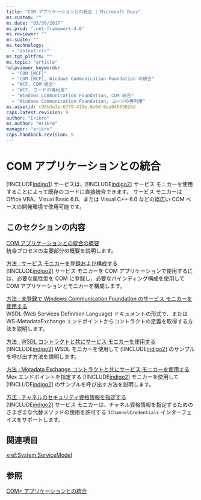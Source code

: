 ```yaml
---
title: "COM アプリケーションとの統合 | Microsoft Docs"
ms.custom: ""
ms.date: "03/30/2017"
ms.prod: ".net-framework-4.6"
ms.reviewer: ""
ms.suite: ""
ms.technology: 
  - "dotnet-clr"
ms.tgt_pltfrm: ""
ms.topic: "article"
helpviewer_keywords: 
  - "COM [WCF]"
  - "COM [WCF], Windows Communication Foundation の統合"
  - "WCF, COM 統合"
  - "WCF, コードの再利用"
  - "Windows Communication Foundation, COM 統合"
  - "Windows Communication Foundation, コードの再利用"
ms.assetid: c98bda3e-6779-419e-8e6d-9aa94053026d
caps.latest.revision: 9
author: "Erikre"
ms.author: "erikre"
manager: "erikre"
caps.handback.revision: 9
---
```

# COM アプリケーションとの統合
[!INCLUDE[indigo1](../../../../includes/indigo1-md.md)] サービスは、[!INCLUDE[indigo2](../../../../includes/indigo2-md.md)] サービス モニカーを使用することによって既存のコードに直接統合できます。  サービス モニカーは Office VBA、Visual Basic 6.0、または Visual C\+\+ 6.0 などの幅広い COM ベースの開発環境で使用可能です。  
  
## このセクションの内容  
 [COM アプリケーションとの統合の概要](../../../../docs/framework/wcf/feature-details/integrating-with-com-applications-overview.md)  
 統合プロセスの主要部分の概要を説明します。  
  
 [方法 : サービス モニカーを登録および構成する](../../../../docs/framework/wcf/feature-details/how-to-register-and-configure-a-service-moniker.md)  
 [!INCLUDE[indigo2](../../../../includes/indigo2-md.md)] サービス モニカーを COM アプリケーションで使用するには、必要な属性型を COM に登録し、必要なバインディング構成を使用して COM アプリケーションとモニカーを構成します。  
  
 [方法 : 未登録で Windows Communication Foundation のサービス モニカーを使用する](../../../../docs/framework/wcf/feature-details/use-the-wcf-service-moniker-without-registration.md)  
 WSDL \(Web Services Definition Language\) ドキュメントの形式で、または WS\-MetadataExchange エンドポイントからコントラクトの定義を取得する方法を説明します。  
  
 [方法 : WSDL コントラクトと共にサービス モニカーを使用する](../../../../docs/framework/wcf/feature-details/how-to-use-a-service-moniker-with-wsdl-contracts.md)  
 [!INCLUDE[indigo2](../../../../includes/indigo2-md.md)] WSDL モニカーを使用して [!INCLUDE[indigo2](../../../../includes/indigo2-md.md)] のサンプルを呼び出す方法を説明します。  
  
 [方法 : Metadata Exchange コントラクトと共にサービス モニカーを使用する](../../../../docs/framework/wcf/feature-details/how-to-use-a-service-moniker-with-metadata-exchange-contracts.md)  
 Mex エンドポイントを指定する [!INCLUDE[indigo2](../../../../includes/indigo2-md.md)] モニカーを使用して [!INCLUDE[indigo2](../../../../includes/indigo2-md.md)] のサンプルを呼び出す方法を説明します。  
  
 [方法 : チャネルのセキュリティ資格情報を指定する](../../../../docs/framework/wcf/feature-details/how-to-specify-channel-security-credentials.md)  
 [!INCLUDE[indigo2](../../../../includes/indigo2-md.md)] サービス モニカーは、チャネル資格情報を指定するためのさまざまな代替メソッドの使用を許可する `IChannelCredentials` インターフェイスをサポートします。  
  
## 関連項目  
 <xref:System.ServiceModel>  
  
## 参照  
 [COM\+ アプリケーションとの統合](../../../../docs/framework/wcf/feature-details/integrating-with-com-plus-applications.md)